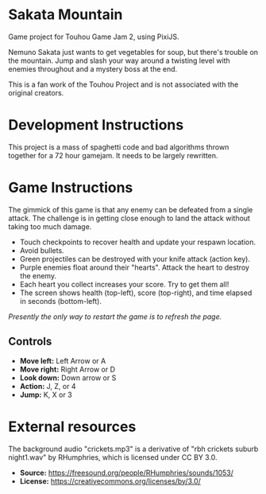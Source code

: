 # Sakata Mountain

Game project for Touhou Game Jam 2, using PixiJS.

Nemuno Sakata just wants to get vegetables for soup, but there's trouble on the mountain. Jump and slash your way around a twisting level with enemies throughout and a mystery boss at the end.

This is a fan work of the Touhou Project and is not associated with the original creators.

# Development Instructions

This project is a mass of spaghetti code and bad algorithms thrown together for a 72 hour gamejam. It needs to be largely rewritten.

# Game Instructions

The gimmick of this game is that any enemy can be defeated from a single attack. The challenge is in getting close enough to land the attack without taking too much damage.

- Touch checkpoints to recover health and update your respawn location.
- Avoid bullets.
- Green projectiles can be destroyed with your knife attack (action key).
- Purple enemies float around their "hearts". Attack the heart to destroy the enemy.
- Each heart you collect increases your score. Try to get them all!
- The screen shows health (top-left), score (top-right), and time elapsed in seconds (bottom-left).

*Presently the only way to restart the game is to refresh the page.*

## Controls

- **Move left:** Left Arrow or A
- **Move right:** Right Arrow or D
- **Look down:** Down arrow or S
- **Action:** J, Z, or 4
- **Jump:** K, X or 3

# External resources

The background audio "crickets.mp3" is a derivative of "rbh crickets suburb night1.wav" by RHumphries, which is licensed under CC BY 3.0.
- **Source:** https://freesound.org/people/RHumphries/sounds/1053/
- **License:** https://creativecommons.org/licenses/by/3.0/
